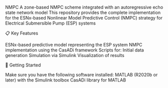 NMPC
A zone-based NMPC scheme integrated with an autoregressive echo state network model
This repository provides the complete implementation for the ESNx-based Nonlinear Model Predictive Control (NMPC) strategy for Electrical Submersible Pump (ESP) systems

📋 Key Features

ESNx-based predictive model representing the ESP system
NMPC implementation using the CasADi framework
Scripts for: Initial data generation Simulation via Simulink Visualization of results

🚀 Getting Started

Make sure you have the following software installed:
MATLAB (R2020b or later) with the Simulink toolbox
CasADi library for MATLAB
